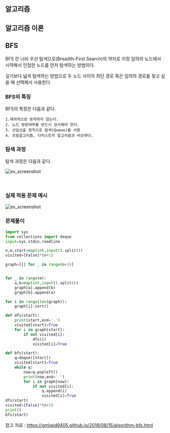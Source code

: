 ## 알고리즘 

## 알고리즘 이론


## BFS

BFS 란 너비 우선 탐색으로(Breadth-First Search)의 약자로 지정 임의의 노드에서 시작해서 인접한 노드를 먼저 탐색하는 방법이다.

깊기보다 넓게 탐색하는 방법으로 두 노드 사이의 최단 경로 혹은 임의의 경로를 찾고 싶을 때 선택해서 사용한다.


### BFS의 특징

BFS의 특징은 다음과 같다.

    1.재귀적으로 동작하지 않는다.
    2. 노드 방문여부를 반드시 검사해야 한다.
    3. 선입선출 원칙으로 탐색(Queue)를 사용
    4. 프림알고리즘, 다익스트라 알고리즘과 비슷하다.
### 탐색 과정

탐색 과정은 다음과 같다.

![ex_screenshot](./img/BFS.png)

<br>


### 실제 적용 문제 예시

![ex_screenshot](./img/BFS2178.png)


### 문제풀이
```py
import sys
from collections import deque
input=sys.stdin.readline

n,m,start=map(int,input().split())
visited=[False]*(n+1)

graph=[[] for _ in range(n+1)]


for _ in range(m):
    a,b=map(int,input().split())
    graph[a].append(b)
    graph[b].append(a)

for i in range(len(graph)):
    graph[i].sort()

def dfs(start):
    print(start,end=' ')
    visited[start]=True
    for i in graph[start]:
        if not visited[i]:
            dfs(i)
            visited[i]=True

def bfs(start):
    q=deque([start])
    visited[start]=True
    while q:
        now=q.popleft()
        print(now,end=' ')
        for i in graph[now]:
            if not visited[i]:
                q.append(i)
                visited[i]=True
dfs(start)
visited=[False]*(n+1)
print()
bfs(start)
```
참고 자료 : https://gmlwjd9405.github.io/2018/08/15/algorithm-bfs.html
